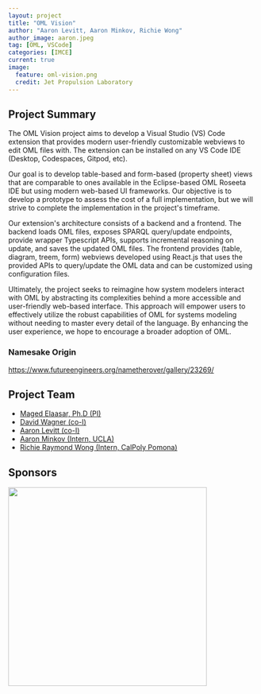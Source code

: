 ```yaml
---
layout: project
title: "OML Vision"
author: "Aaron Levitt, Aaron Minkov, Richie Wong"
author_image: aaron.jpeg
tag: [OML, VSCode]
categories: [IMCE]
current: true
image:
  feature: oml-vision.png
  credit: Jet Propulsion Laboratory
---
```


## Project Summary

The OML Vision project aims to develop a Visual Studio (VS) Code extension that provides modern user-friendly customizable webviews to edit OML files with. The extension can be installed on any VS Code IDE (Desktop, Codespaces, Gitpod, etc).

Our goal is to develop table-based and form-based (property sheet) views that are comparable to ones available in the Eclipse-based OML Roseeta IDE but using modern web-based UI frameworks. Our objective is to develop a prototype to assess the cost of a full implementation, but we will strive to complete the implementation in the project's timeframe.

Our extension's architecture consists of a backend and a frontend. The backend loads OML files, exposes SPARQL query/update endpoints, provide wrapper Typescript APIs, supports incremental reasoning on update, and saves the updated OML files. The frontend provides (table, diagram, treem, form) webviews developed using React.js that uses the provided APIs to query/update the OML data and can be customized using configuration files.

Ultimately, the project seeks to reimagine how system modelers interact with OML by abstracting its complexities behind a more accessible and user-friendly web-based interface.  This approach will empower users to effectively utilize the robust capabilities of OML for systems modeling without needing to master every detail of the language. By enhancing the user experience, we hope to encourage a broader adoption of OML.

### Namesake Origin

<https://www.futureengineers.org/nametherover/gallery/23269/>

## Project Team

- [Maged Elaasar, Ph.D (PI)](/contributors/Maged%20Elaasar.html)
- [David Wagner (co-I)](/contributors/David%20Wagner.html)
- [Aaron Levitt (co-I)](/contributors/Aaron%20Levitt.html)
- [Aaron Minkov (Intern, UCLA)](https://www.linkedin.com/in/aaronminkov)
- [Richie Raymond Wong (Intern, CalPoly Pomona)](https://www.linkedin.com/in/raymond-exe)

## Sponsors

[<img width="400" src="https://www.opencaesar.io/assets/img/jpl-logo.png"/>](https://www.jpl.nasa.gov/)